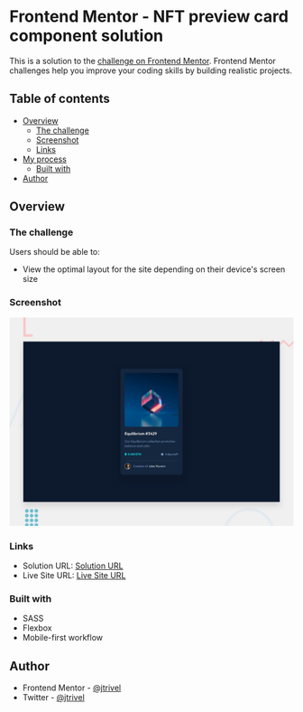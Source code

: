 # Frontend Mentor - NFT preview card component solution

This is a solution to the [ challenge on Frontend Mentor](https://www.frontendmentor.io/challenges/nft-preview-card-component-SbdUL_w0U). Frontend Mentor challenges help you improve your coding skills by building realistic projects. 

## Table of contents

- [Overview](#overview)
  - [The challenge](#the-challenge)
  - [Screenshot](#screenshot)
  - [Links](#links)
- [My process](#my-process)
  - [Built with](#built-with)
- [Author](#author)




## Overview

### The challenge

Users should be able to:

- View the optimal layout for the site depending on their device's screen size

### Screenshot

![Design preview for the NFT preview card component challenge](./design/desktop-preview.jpg)

### Links

- Solution URL: [Solution URL](https://www.frontendmentor.io/solutions/nft-preview-card-component-with-flex-and-sass--rXqokha4)
- Live Site URL: [Live Site URL](https://nft-preview-card0003.netlify.app/)

### Built with
- SASS
- Flexbox
- Mobile-first workflow

## Author
- Frontend Mentor - [@jtrivel](https://www.frontendmentor.io/profile/jtrivel)
- Twitter - [@jtrivel](https://www.twitter.com/jtrivel)
